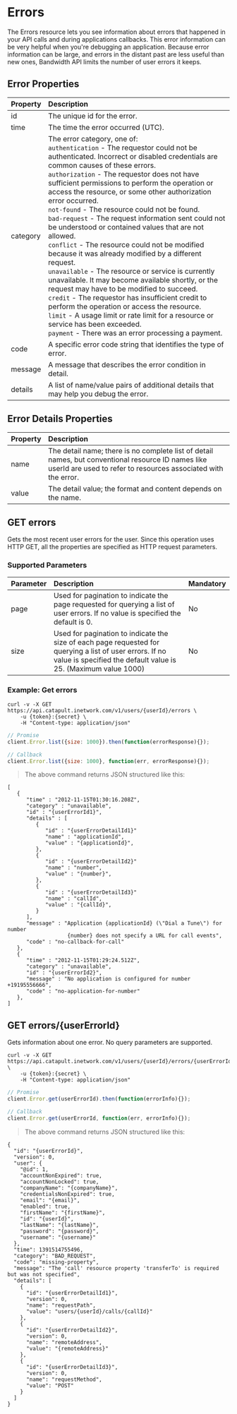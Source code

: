 # Errors
The Errors resource lets you see information about errors that happened in your API calls and during applications callbacks. This error information can be very helpful when you're debugging an application. Because error information can be large, and errors in the distant past are less useful than new ones, Bandwidth API limits the number of user errors it keeps.

## Error Properties

| Property | Description                                                                                                                                                                                                                                                                                                                                                                                                                                                                                                                                                                                                                                                                                                                                                                                                                                                                                                                                                                                                                         |
|:---------|:------------------------------------------------------------------------------------------------------------------------------------------------------------------------------------------------------------------------------------------------------------------------------------------------------------------------------------------------------------------------------------------------------------------------------------------------------------------------------------------------------------------------------------------------------------------------------------------------------------------------------------------------------------------------------------------------------------------------------------------------------------------------------------------------------------------------------------------------------------------------------------------------------------------------------------------------------------------------------------------------------------------------------------|
| id       | The unique id for the error.                                                                                                                                                                                                                                                                                                                                                                                                                                                                                                                                                                                                                                                                                                                                                                                                                                                                                                                                                                                                        |
| time     | The time the error occurred (UTC).                                                                                                                                                                                                                                                                                                                                                                                                                                                                                                                                                                                                                                                                                                                                                                                                                                                                                                                                                                                                  |
| category | The error category, one of:<br>`authentication` - The requestor could not be authenticated. Incorrect or disabled credentials are common causes of these errors. <br>`authorization` - The requestor does not have sufficient permissions to perform the operation or access the resource, or some other authorization error occurred.<br> `not-found` - The resource could not be found. <br>`bad-request` - The request information sent could not be understood or contained values that are not allowed.<br>`conflict` - The resource could not be modified because it was already modified by a different request.<br>`unavailable` - The resource or service is currently unavailable. It may become available shortly, or the request may have to be modified to succeed.<br>`credit` - The requestor has insufficient credit to perform the operation or access the resource.<br>`limit` - A usage limit or rate limit for a resource or service has been exceeded.<br>`payment` - There was an error processing a payment. |
| code     | A specific error code string that identifies the type of error.                                                                                                                                                                                                                                                                                                                                                                                                                                                                                                                                                                                                                                                                                                                                                                                                                                                                                                                                                                     |
| message  | A message that describes the error condition in detail.                                                                                                                                                                                                                                                                                                                                                                                                                                                                                                                                                                                                                                                                                                                                                                                                                                                                                                                                                                             |
| details  | A list of name/value pairs of additional details that may help you debug the error.                                                                                                                                                                                                                                                                                                                                                                                                                                                                                                                                                                                                                                                                                                                                                                                                                                                                                                                                                 |

## Error Details Properties
| Property | Description                                                                                                                                                          |
|:---------|:---------------------------------------------------------------------------------------------------------------------------------------------------------------------|
| name     | The detail name; there is no complete list of detail names, but conventional resource ID names like userId are used to refer to resources associated with the error. |
| value    | The detail value; the format and content depends on the name.                                                                                                        |

## GET errors
Gets the most recent user errors for the user. Since this operation uses HTTP GET, all the properties are specified as HTTP request parameters.

### Supported Parameters
| Parameter | Description                                                                                                                                                                | Mandatory |
|:----------|:---------------------------------------------------------------------------------------------------------------------------------------------------------------------------|:----------|
| page      | Used for pagination to indicate the page requested for querying a list of user errors. If no value is specified the default is 0.                                          | No        |
| size      | Used for pagination to indicate the size of each page requested for querying a list of user errors. If no value is specified the default value is 25. (Maximum value 1000) | No        |

### Example: Get errors

```shell
curl -v -X GET https://api.catapult.inetwork.com/v1/users/{userId}/errors \
	-u {token}:{secret} \
	-H "Content-type: application/json"
```

```js
// Promise
client.Error.list({size: 1000}).then(function(errorResponse){});

// Callback
client.Error.list({size: 1000}, function(err, errorResponse){});
```

> The above command returns JSON structured like this:

```
[
   {
      "time" : "2012-11-15T01:30:16.208Z",
      "category" : "unavailable",
      "id" : "{userErrorId1}",
      "details" : [
         {
            "id" : "{userErrorDetailId1}"
            "name" : "applicationId",
            "value" : "{applicationId}",
         },
         {
            "id" : "{userErrorDetailId2}"
            "name" : "number",
            "value" : "{number}",
         },
         {
            "id" : "{userErrorDetailId3}"
            "name" : "callId",
            "value" : "{callId}",
         }
      ],
      "message" : "Application {applicationId} (\"Dial a Tune\") for number
                   {number} does not specify a URL for call events",
      "code" : "no-callback-for-call"
   },
   {
      "time" : "2012-11-15T01:29:24.512Z",
      "category" : "unavailable",
      "id" : "{userErrorId2}",
      "message" : "No application is configured for number +19195556666",
      "code" : "no-application-for-number"
   },
]
```

## GET errors/{userErrorId}
Gets information about one error. No query parameters are supported.

```shell
curl -v -X GET https://api.catapult.inetwork.com/v1/users/{userId}/errors/{userErrorId} \
	-u {token}:{secret} \
	-H "Content-type: application/json"
```

```js
// Promise
client.Error.get(userErrorId).then(function(errorInfo){});

// Callback
client.Error.get(userErrorId, function(err, errorInfo){});
```

> The above command returns JSON structured like this:

```
{
  "id": "{userErrorId}",
  "version": 0,
  "user": {
    "@id": 1,
    "accountNonExpired": true,
    "accountNonLocked": true,
    "companyName": "{companyName}",
    "credentialsNonExpired": true,
    "email": "{email}",
    "enabled": true,
    "firstName": "{firstName}",
    "id": "{userId}",
    "lastName": "{lastName}",
    "password": "{password}",
    "username": "{username}"
  },
  "time": 1391514755496,
  "category": "BAD_REQUEST",
  "code": "missing-property",
  "message": "The 'call' resource property 'transferTo' is required but was not specified",
  "details": [
    {
      "id": "{userErrorDetailId1}",
      "version": 0,
      "name": "requestPath",
      "value": "users/{userId}/calls/{callId}"
    },
    {
      "id": "{userErrorDetailId2}",
      "version": 0,
      "name": "remoteAddress",
      "value": "{remoteAddress}"
    },
    {
      "id": "{userErrorDetailId3}",
      "version": 0,
      "name": "requestMethod",
      "value": "POST"
    }
  ]
}
```
